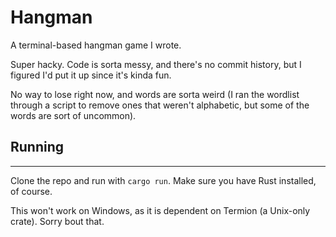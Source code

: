 # Hangman
A terminal-based hangman game I wrote.

Super hacky. Code is sorta messy, and there's no commit history, but I figured I'd put it up since it's kinda fun.

No way to lose right now, and words are sorta weird (I ran the wordlist through a script to remove ones that weren't alphabetic, but some of the words are sort of uncommon).

## Running
------

Clone the repo and run with `cargo run`. Make sure you have Rust installed, of course.

This won't work on Windows, as it is dependent on Termion (a Unix-only crate). Sorry bout that.
